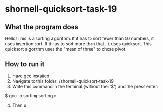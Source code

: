# shornell-quicksort-task-19

## What the program does

Hello! This is a sorting algorithm. If it has to sort fewer than 50 numbers, it uses insertion sort. If it has to sort more than that
, it uses quicksort. This quicksort algorithm uses the "mean of three" to chose pivot.

## How to run it

1. Have gcc installed.
2. Navigate to this folder: /shornell-quicksort-task-19 
3. Write this command in the terminal (without the: '$') and the press enter:

$ gcc -o sorting sorting.c

4. Then u